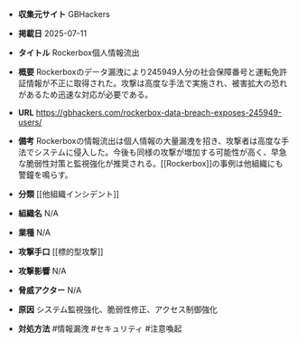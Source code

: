- **収集元サイト**
GBHackers

- **掲載日**
2025-07-11

- **タイトル**
Rockerbox個人情報流出

- **概要**
Rockerboxのデータ漏洩により245949人分の社会保障番号と運転免許証情報が不正に取得された。攻撃は高度な手法で実施され、被害拡大の恐れがあるため迅速な対応が必要である。

- **URL**
https://gbhackers.com/rockerbox-data-breach-exposes-245949-users/

- **備考**
Rockerboxの情報流出は個人情報の大量漏洩を招き、攻撃者は高度な手法でシステムに侵入した。今後も同様の攻撃が増加する可能性が高く、早急な脆弱性対策と監視強化が推奨される。[[Rockerbox]]の事例は他組織にも警鐘を鳴らす。

- **分類**
[[他組織インシデント]]

- **組織名**
N/A

- **業種**
N/A

- **攻撃手口**
[[標的型攻撃]]

- **攻撃影響**
N/A

- **脅威アクター**
N/A

- **原因**
システム監視強化、脆弱性修正、アクセス制御強化

- **対処方法**
#情報漏洩 #セキュリティ #注意喚起
